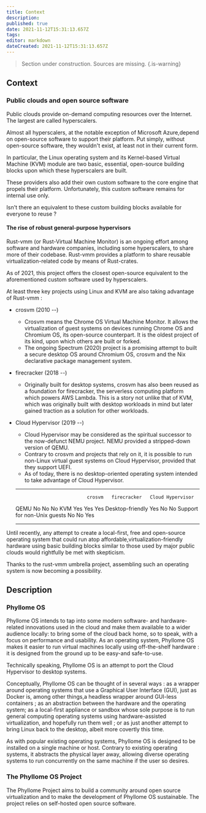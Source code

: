 ```yaml
---
title: Context
description: 
published: true
date: 2021-11-12T15:31:13.657Z
tags: 
editor: markdown
dateCreated: 2021-11-12T15:31:13.657Z
---
```


> Section under construction. Sources are missing.
{.is-warning}

## Context

### Public clouds and open source software

Public clouds provide on-demand computing resources over the Internet. The largest are called hyperscalers.

Almost all hyperscalers, at the notable exception of Microsoft Azure,depend on open-source software to support their platform. Put
simply, without open-source software, they wouldn't exist, at least not in their current form.

In particular, the Linux operating system and its Kernel-based Virtual Machine (KVM) module are two basic, essential, open-source building blocks upon which these hyperscalers are built.

These providers also add their own custom software to the core engine that propels their platform. Unfortunately, this custom software
remains for internal use only.

Isn't there an equivalent to these custom building blocks available for everyone to reuse ?

#### The rise of robust general-purpose hypervisors

Rust-vmm (or Rust-Virtual Machine Monitor) is an ongoing effort among software and hardware companies, including some hyperscalers, to share more of their codebase. Rust-vmm provides a platform to share reusable virtualization-related code by means of Rust-crates.

As of 2021, this project offers the closest open-source equivalent to the aforementioned custom software used by hyperscalers.

At least three key projects using Linux and KVM are also taking advantage of Rust-vmm :

* crosvm (2010 --)
    * Crosvm means the Chrome OS Virtual Machine Monitor. It allows the virtualization of guest systems on devices running Chrome OS and Chromium OS, its open-source counterpart. It is the oldest project of its kind, upon which others are built or forked.
    * The ongoing Spectrum (2020) project is a promising attempt to built a secure desktop OS around Chromium OS, crosvm and the Nix declarative package management system.

* firecracker (2018 --)
    * Originally built for desktop systems, crosvm has also been reused as a foundation for firecracker, the serverless computing platform which powers AWS Lambda. This is a story not unlike that of KVM, which was originally built with desktop workloads in mind but later gained traction as a solution for other workloads.

* Cloud Hypervisor (2019 --)
    * Cloud Hypervisor may be considered as the spiritual successor to the now-defunct NEMU project. NEMU provided a stripped-down version of QEMU.
    * Contrary to crosvm and projects that rely on it, it is possible to run non-Linux virtual guest systems on Cloud Hypervisor, provided that they support UEFI. 
    * As of today, there is no desktop-oriented operating system intended to take advantage of Cloud Hypervisor.

  ----------------------------- -------- ------------- ------------------
                                crosvm   firecracker   Cloud Hypervisor
  QEMU                          No       No            No
  KVM                           Yes      Yes           Yes
  Desktop-friendly              Yes      No            No
  Support for non-Unix guests   No       No            Yes
  ----------------------------- -------- ------------- ------------------

Until recently, any attempt to create a local-first, free and open-source operating system that could run atop affordable,virtualization-friendly hardware using basic building blocks similar to those used by major public clouds would rightfully be met
with skepticism.

Thanks to the rust-vmm umbrella project, assembling such an operating system is now becoming a possibility.

## Description

### Phyllome OS

Phyllome OS intends to tap into some modern software- and hardware-related innovations used in the cloud and make them available
to a wider audience locally: to bring some of the cloud back home, so to speak, with a focus on performance and usability. As an operating system, Phyllome OS makes it easier to run virtual machines locally using off-the-shelf hardware : it is designed from the ground up to be easy-and safe-to-use.

Technically speaking, Phyllome OS is an attempt to port the Cloud Hypervisor to desktop systems.

Conceptually, Phyllome OS can be thought of in several ways : as a wrapper around operating systems that use a Graphical User Interface
(GUI), just as Docker is, among other things,a headless wrapper around GUI-less containers ; as an abstraction between the hardware and the operating system; as a local-first appliance or sandbox whose sole purpose is to run general computing operating systems using
hardware-assisted virtualization, and hopefully run them well ; or as just another attempt to bring Linux back to the desktop, albeit more covertly this time.

As with popular existing operating systems, Phyllome OS is designed to be installed on a single machine or host. Contrary to existing operating systems, it abstracts the physical layer away, allowing diverse operating systems to run concurrently on the same machine if the user so desires.

### The Phyllome OS Project

The Phyllome Project aims to build a community around open source virtualization and to make the development of Phyllome OS sustainable. The project relies on self-hosted open source software.